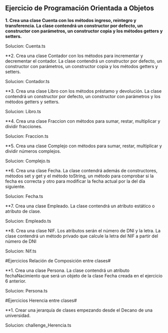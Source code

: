 ## Ejercicio de Programación Orientada a Objetos

**1. Crea una clase Cuenta con los métodos ingreso, reintegro y transferencia. La clase contendrá un constructor por defecto, un constructor con parámetros, un constructor copia y los métodos getters y setters.**

Solucion: Cuenta.ts

**2. Crea una clase Contador con los métodos para incrementar y decrementar el contador. La clase contendrá un constructor por defecto, un constructor con parámetros, un constructor copia y los métodos getters y setters.

Solucion: Contador.ts

**3. Crea una clase Libro con los métodos préstamo y devolución. La clase contendrá un constructor por defecto, un constructor con parámetros y los métodos getters y setters.

Solucion: Libro.ts

**4. Crea una clase Fraccion con métodos para sumar, restar, multiplicar y dividir fracciones.

Solucion: Fraccion.ts

**5. Crea una clase Complejo con métodos para sumar, restar, multiplicar y dividir números complejos.

Solucion: Complejo.ts

**6. Crea una clase Fecha. La clase contendrá además de constructores, métodos set y get y el método toString, un método para comprobar si la fecha es correcta y otro para modificar la fecha actual por la del día siguiente.

Solucion: Fecha.ts

**7. Crea una clase Empleado. La clase contendrá un atributo estático o atributo de clase.

Solucion: Empleado.ts

**8. Crea una clase NIF. Los atributos serán el número de DNI y la letra. La clase contendrá un método privado que calcule la letra del NIF a partir del número de DNI

Solucion: Nif.ts

#Ejercicios Relación de Composición entre clases#

**1. Crea una clase Persona. La clase contendrá un atributo fechaNacimiento que será un objeto de la clase Fecha creada en el ejercicio 6 anterior.

Solucion: Persona.ts

#Ejercicios Herencia entre clases#

**1. Crear una jerarquía de clases empezando desde el Decano de una universidad.  

Solucion: challenge_Herencia.ts
